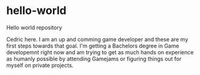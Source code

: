 # hello-world
Hello world repository

Cedric here. I am an up and comming game developer and these are my first steps towards that goal.
I'm getting a Bachelors degree in Game developemnt right now and am trying to get as much hands on experience as humanly possible by attending Gamejams or figuring things out for myself on private projects.
